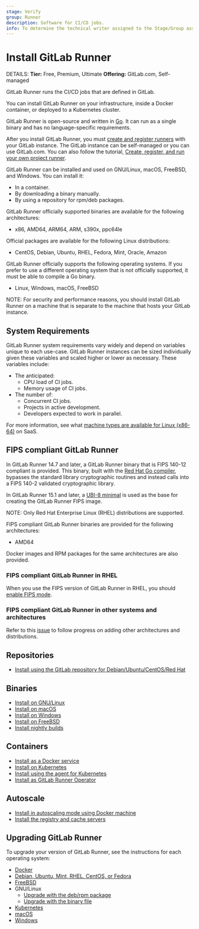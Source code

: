 ```yaml
---
stage: Verify
group: Runner
description: Software for CI/CD jobs.
info: To determine the technical writer assigned to the Stage/Group associated with this page, see https://handbook.gitlab.com/handbook/product/ux/technical-writing/#assignments
---
```


# Install GitLab Runner

DETAILS:
**Tier:** Free, Premium, Ultimate
**Offering:** GitLab.com, Self-managed

GitLab Runner runs the CI/CD jobs that are defined in GitLab.

You can install GitLab Runner on your infrastructure,
inside a Docker container, or deployed to a Kubernetes cluster.

GitLab Runner is open-source and written in [Go](https://go.dev). It can run
as a single binary and has no language-specific requirements.

After you install GitLab Runner, you must [create and register runners](../register/index.md)
with your GitLab instance. The GitLab instance can be self-managed or you can use GitLab.com.
You can also follow the tutorial,
[Create, register, and run your own project runner](https://docs.gitlab.com/ee/tutorials/create_register_first_runner/).

GitLab Runner can be installed and used on GNU/Linux, macOS, FreeBSD, and Windows.
You can install it:

- In a container.
- By downloading a binary manually.
- By using a repository for rpm/deb packages.

GitLab Runner officially supported binaries are available for the following architectures:

- x86, AMD64, ARM64, ARM, s390x, ppc64le

Official packages are available for the following Linux distributions:

- CentOS, Debian, Ubuntu, RHEL, Fedora, Mint, Oracle, Amazon

GitLab Runner officially supports the following operating systems. If you prefer to use a
different operating system that is not officially supported, it must be able to compile a
Go binary.

- Linux, Windows, macOS, FreeBSD

NOTE:
For security and performance reasons, you should install GitLab Runner on a machine that
is separate to the machine that hosts your GitLab instance.

## System Requirements

GitLab Runner system requirements vary widely and depend on variables unique to each use-case. GitLab Runner instances can be sized individually given these variables and scaled higher or lower as necessary. These variables include:

- The anticipated:
  - CPU load of CI jobs.
  - Memory usage of CI jobs.
- The number of:
  - Concurrent CI jobs.
  - Projects in active development.
  - Developers expected to work in parallel.

For more information, see what [machine types are available for Linux (x86-64)](https://docs.gitlab.com/ee/ci/runners/saas/linux_saas_runner.html#machine-types-available-for-linux-x86-64) on SaaS.

## FIPS compliant GitLab Runner

In GitLab Runner 14.7 and later, a GitLab Runner binary that is FIPS 140-12 compliant is provided. This binary, built with the [Red Hat Go compiler](https://developers.redhat.com/blog/2019/06/24/go-and-fips-140-2-on-red-hat-enterprise-linux), bypasses the standard library cryptographic routines and instead calls into a FIPS 140-2 validated cryptographic library.

In GitLab Runner 15.1 and later, a [UBI-8 minimal](https://access.redhat.com/documentation/en-us/red_hat_enterprise_linux/8/html-single/building_running_and_managing_containers/index#con_understanding-the-ubi-minimal-images_assembly_types-of-container-images) is used as the base for creating the GitLab Runner FIPS image.

NOTE:
Only Red Hat Enterprise Linux (RHEL) distributions are supported.

FIPS compliant GitLab Runner binaries are provided for the following architectures:

- AMD64

Docker images and RPM packages for the same architectures are also provided.

### FIPS compliant GitLab Runner in RHEL

When you use the FIPS version of GitLab Runner in RHEL, you should [enable FIPS mode](https://access.redhat.com/documentation/en-us/red_hat_enterprise_linux/8/html/security_hardening/assembly_installing-a-rhel-8-system-with-fips-mode-enabled_security-hardening).

### FIPS compliant GitLab Runner in other systems and architectures

Refer to this [issue](https://gitlab.com/gitlab-org/gitlab-runner/-/issues/28814) to follow progress on adding other architectures and distributions.

## Repositories

- [Install using the GitLab repository for Debian/Ubuntu/CentOS/Red Hat](linux-repository.md)

## Binaries

- [Install on GNU/Linux](linux-manually.md)
- [Install on macOS](osx.md)
- [Install on Windows](windows.md)
- [Install on FreeBSD](freebsd.md)
- [Install nightly builds](bleeding-edge.md)

## Containers

- [Install as a Docker service](docker.md)
- [Install on Kubernetes](kubernetes.md)
- [Install using the agent for Kubernetes](kubernetes-agent.md)
- [Install as GitLab Runner Operator](operator.md)

## Autoscale

- [Install in autoscaling mode using Docker machine](../executors/docker_machine.md)
- [Install the registry and cache servers](../configuration/speed_up_job_execution.md)

## Upgrading GitLab Runner

To upgrade your version of GitLab Runner, see the instructions for each operating system:

- [Docker](docker.md#upgrade-version)
- [Debian, Ubuntu, Mint, RHEL, CentOS, or Fedora](linux-repository.md#upgrade-gitlab-runner)
- [FreeBSD](freebsd.md#upgrading-to-gitlab-runner-10)
- GNU/Linux
  - [Upgrade with the deb/rpm package](linux-manually.md#upgrade)
  - [Upgrade with the binary file](linux-manually.md#upgrade-1)
- [Kubernetes](kubernetes.md#upgrading-gitlab-runner-using-the-helm-chart)
- [macOS](osx.md#upgrade-gitlab-runner)
- [Windows](windows.md#upgrade)
